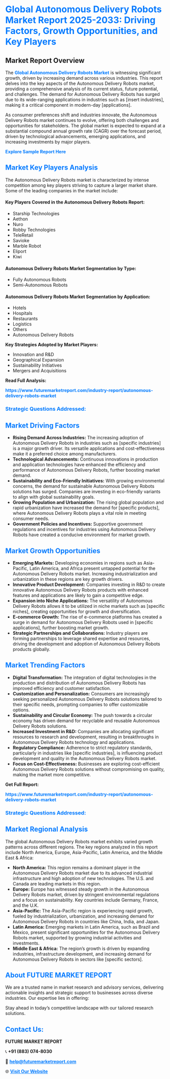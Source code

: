 <h1 style="color: #007BFF;">Global Autonomous Delivery Robots Market Report 2025-2033: Driving Factors, Growth Opportunities, and Key Players</h1>

<section id="overview">
<h2>Market Report Overview</h2>
<p>The <a href="https://www.futuremarketreport.com/industry-report/autonomous-delivery-robots-market" style="color: #007BFF; text-decoration: none;"><strong>Global Autonomous Delivery Robots Market</strong></a> is witnessing significant growth, driven by increasing demand across various industries. This report delves into the key aspects of the Autonomous Delivery Robots market, providing a comprehensive analysis of its current status, future potential, and challenges. The demand for Autonomous Delivery Robots has surged due to its wide-ranging applications in industries such as [insert industries], making it a critical component in modern-day [applications].</p>
<p>As consumer preferences shift and industries innovate, the Autonomous Delivery Robots market continues to evolve, offering both challenges and opportunities for stakeholders. The global market is expected to expand at a substantial compound annual growth rate (CAGR) over the forecast period, driven by technological advancements, emerging applications, and increasing investments by major players.</p>
</section>

<section id="overview">
<p><a href="https://www.futuremarketreport.com/request-sample/reportId=124777" style="color: #007BFF; text-decoration: none;"><strong>Explore Sample Report Here</strong></a></p>
</section>

<section id="key-players">
<h2 style="color: #007BFF;">Market Key Players Analysis</h2>
<p>The Autonomous Delivery Robots market is characterized by intense competition among key players striving to capture a larger market share. Some of the leading companies in the market include:</p>
<h4>Key Players Covered in the Autonomous Delivery Robots Report:</h4>
<ul><li>Starship Technologies</li><li>Aethon</li><li>Nuro</li><li>Robby Technologies</li><li>TeleRetail</li><li>Savioke</li><li>Marble Robot</li><li>Eliport</li><li>Kiwi</li></ul>
<h4>Autonomous Delivery Robots Market Segmentation by Type:</h4>
<ul><li>Fully Autonomous Robots</li><li>Semi-Autonomous Robots</li></ul>

<h4>Autonomous Delivery Robots Market Segmentation by Application:</h4>
<ul><li>Hotels</li><li>Hospitals</li><li>Restaurants</li><li>Logistics</li><li>Others</li><li>Autonomous Delivery Robots</li></ul>
<p><strong>Key Strategies Adopted by Market Players:</strong></p>
<ul>
<li>Innovation and R&D</li>
<li>Geographical Expansion</li>
<li>Sustainability Initiatives</li>
<li>Mergers and Acquisitions</li>
</ul>
</section>

<section>
<p><strong>Read Full Analysis: </strong></p><a href="https://www.futuremarketreport.com/industry-report/autonomous-delivery-robots-market" style="color: #007BFF; text-decoration: none;"><strong>https://www.futuremarketreport.com/industry-report/autonomous-delivery-robots-market</strong></a>
<h3 style="color: #007BFF;">Strategic Questions Addressed:</h3>
</section>

<section id="driving-factors">
<h2 style="color: #007BFF;">Market Driving Factors</h2>
<ul>
<li><strong>Rising Demand Across Industries:</strong> The increasing adoption of Autonomous Delivery Robots in industries such as [specific industries] is a major growth driver. Its versatile applications and cost-effectiveness make it a preferred choice among manufacturers.</li>
<li><strong>Technological Advancements:</strong> Continuous innovations in production and application technologies have enhanced the efficiency and performance of Autonomous Delivery Robots, further boosting market demand.</li>
<li><strong>Sustainability and Eco-Friendly Initiatives:</strong> With growing environmental concerns, the demand for sustainable Autonomous Delivery Robots solutions has surged. Companies are investing in eco-friendly variants to align with global sustainability goals.</li>
<li><strong>Growing Population and Urbanization:</strong> The rising global population and rapid urbanization have increased the demand for [specific products], where Autonomous Delivery Robots plays a vital role in meeting consumer needs.</li>
<li><strong>Government Policies and Incentives:</strong> Supportive government regulations and incentives for industries using Autonomous Delivery Robots have created a conducive environment for market growth.</li>
</ul>
</section>

<section id="growth-opportunities">
<h2 style="color: #007BFF;">Market Growth Opportunities</h2>
<ul>
<li><strong>Emerging Markets:</strong> Developing economies in regions such as Asia-Pacific, Latin America, and Africa present untapped potential for the Autonomous Delivery Robots market. Increasing industrialization and urbanization in these regions are key growth drivers.</li>
<li><strong>Innovative Product Development:</strong> Companies investing in R&D to create innovative Autonomous Delivery Robots products with enhanced features and applications are likely to gain a competitive edge.</li>
<li><strong>Expansion into Niche Applications:</strong> The versatility of Autonomous Delivery Robots allows it to be utilized in niche markets such as [specific niches], creating opportunities for growth and diversification.</li>
<li><strong>E-commerce Growth:</strong> The rise of e-commerce platforms has created a surge in demand for Autonomous Delivery Robots used in [specific applications], further boosting market growth.</li>
<li><strong>Strategic Partnerships and Collaborations:</strong> Industry players are forming partnerships to leverage shared expertise and resources, driving the development and adoption of Autonomous Delivery Robots products globally.</li>
</ul>
</section>

<section id="trending-factors">
<h2 style="color: #007BFF;">Market Trending Factors</h2>
<ul>
<li><strong>Digital Transformation:</strong> The integration of digital technologies in the production and distribution of Autonomous Delivery Robots has improved efficiency and customer satisfaction.</li>
<li><strong>Customization and Personalization:</strong> Consumers are increasingly seeking personalized Autonomous Delivery Robots solutions tailored to their specific needs, prompting companies to offer customizable options.</li>
<li><strong>Sustainability and Circular Economy:</strong> The push towards a circular economy has driven demand for recyclable and reusable Autonomous Delivery Robots solutions.</li>
<li><strong>Increased Investment in R&D:</strong> Companies are allocating significant resources to research and development, resulting in breakthroughs in Autonomous Delivery Robots technology and applications.</li>
<li><strong>Regulatory Compliance:</strong> Adherence to strict regulatory standards, particularly in industries like [specific industries], is influencing product development and quality in the Autonomous Delivery Robots market.</li>
<li><strong>Focus on Cost-Effectiveness:</strong> Businesses are exploring cost-efficient Autonomous Delivery Robots solutions without compromising on quality, making the market more competitive.</li>
</ul>
</section>

<section>
<p><strong>Get Full Report: </strong></p><a href="https://www.futuremarketreport.com/industry-report/autonomous-delivery-robots-market" style="color: #007BFF; text-decoration: none;"><strong>https://www.futuremarketreport.com/industry-report/autonomous-delivery-robots-market</strong></a>
<h3 style="color: #007BFF;">Strategic Questions Addressed:</h3>
</section>


<section id="regional-analysis">
<h2 style="color: #007BFF;">Market Regional Analysis</h2>
<p>The global Autonomous Delivery Robots market exhibits varied growth patterns across different regions. The key regions analyzed in this report include North America, Europe, Asia-Pacific, Latin America, and the Middle East & Africa:</p>
<ul>
<li><strong>North America:</strong> This region remains a dominant player in the Autonomous Delivery Robots market due to its advanced industrial infrastructure and high adoption of new technologies. The U.S. and Canada are leading markets in this region.</li>
<li><strong>Europe:</strong> Europe has witnessed steady growth in the Autonomous Delivery Robots market, driven by stringent environmental regulations and a focus on sustainability. Key countries include Germany, France, and the U.K.</li>
<li><strong>Asia-Pacific:</strong> The Asia-Pacific region is experiencing rapid growth, fueled by industrialization, urbanization, and increasing demand for Autonomous Delivery Robots in countries like China, India, and Japan.</li>
<li><strong>Latin America:</strong> Emerging markets in Latin America, such as Brazil and Mexico, present significant opportunities for the Autonomous Delivery Robots market, supported by growing industrial activities and investments.</li>
<li><strong>Middle East & Africa:</strong> The region’s growth is driven by expanding industries, infrastructure development, and increasing demand for Autonomous Delivery Robots in sectors like [specific sectors].</li>
</ul>
</section>

<footer>
<h2 style="color: #007BFF;">About FUTURE MARKET REPORT</h2>
<p>We are a trusted name in market research and advisory services, delivering actionable insights and strategic support to businesses across diverse industries. Our expertise lies in offering:</p>

<p>Stay ahead in today’s competitive landscape with our tailored research solutions.</p>

<h2 style="color: #007BFF;">Contact Us:</h2>
<p><strong>FUTURE MARKET REPORT</strong></p>
<p>📞 <strong>+91 (883) 074-8030</strong></p>
<p>📧 <strong><a href="mailto:help@futuremarketreport.com" style="color: #007BFF;">help@futuremarketreport.com</a></strong></p>
<p>🌐 <strong><a href="https://www.futuremarketreport.com/" style="color: #007BFF;">Visit Our Website</a></strong></p>
</footer>
